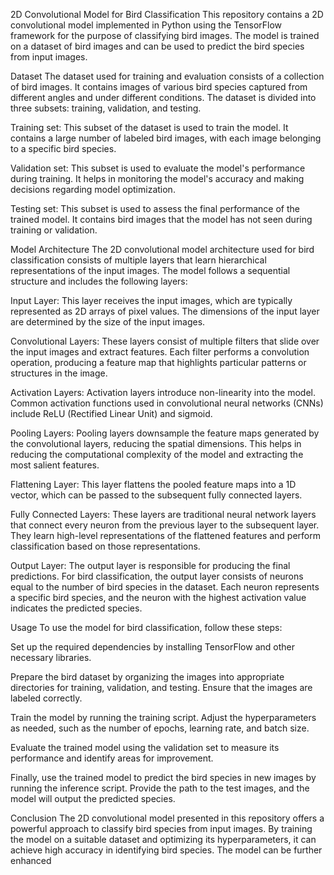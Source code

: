 
2D Convolutional Model for Bird Classification
This repository contains a 2D convolutional model implemented in Python using the TensorFlow framework for the purpose of classifying bird images. The model is trained on a dataset of bird images and can be used to predict the bird species from input images.

Dataset
The dataset used for training and evaluation consists of a collection of bird images. It contains images of various bird species captured from different angles and under different conditions. The dataset is divided into three subsets: training, validation, and testing.

Training set: This subset of the dataset is used to train the model. It contains a large number of labeled bird images, with each image belonging to a specific bird species.

Validation set: This subset is used to evaluate the model's performance during training. It helps in monitoring the model's accuracy and making decisions regarding model optimization.

Testing set: This subset is used to assess the final performance of the trained model. It contains bird images that the model has not seen during training or validation.

Model Architecture
The 2D convolutional model architecture used for bird classification consists of multiple layers that learn hierarchical representations of the input images. The model follows a sequential structure and includes the following layers:

Input Layer: This layer receives the input images, which are typically represented as 2D arrays of pixel values. The dimensions of the input layer are determined by the size of the input images.

Convolutional Layers: These layers consist of multiple filters that slide over the input images and extract features. Each filter performs a convolution operation, producing a feature map that highlights particular patterns or structures in the image.

Activation Layers: Activation layers introduce non-linearity into the model. Common activation functions used in convolutional neural networks (CNNs) include ReLU (Rectified Linear Unit) and sigmoid.

Pooling Layers: Pooling layers downsample the feature maps generated by the convolutional layers, reducing the spatial dimensions. This helps in reducing the computational complexity of the model and extracting the most salient features.

Flattening Layer: This layer flattens the pooled feature maps into a 1D vector, which can be passed to the subsequent fully connected layers.

Fully Connected Layers: These layers are traditional neural network layers that connect every neuron from the previous layer to the subsequent layer. They learn high-level representations of the flattened features and perform classification based on those representations.

Output Layer: The output layer is responsible for producing the final predictions. For bird classification, the output layer consists of neurons equal to the number of bird species in the dataset. Each neuron represents a specific bird species, and the neuron with the highest activation value indicates the predicted species.

Usage
To use the model for bird classification, follow these steps:

Set up the required dependencies by installing TensorFlow and other necessary libraries.

Prepare the bird dataset by organizing the images into appropriate directories for training, validation, and testing. Ensure that the images are labeled correctly.

Train the model by running the training script. Adjust the hyperparameters as needed, such as the number of epochs, learning rate, and batch size.

Evaluate the trained model using the validation set to measure its performance and identify areas for improvement.

Finally, use the trained model to predict the bird species in new images by running the inference script. Provide the path to the test images, and the model will output the predicted species.

Conclusion
The 2D convolutional model presented in this repository offers a powerful approach to classify bird species from input images. By training the model on a suitable dataset and optimizing its hyperparameters, it can achieve high accuracy in identifying bird species. The model can be further enhanced
